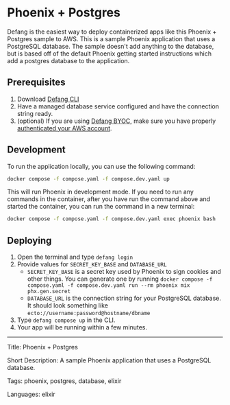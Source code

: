 # Phoenix + Postgres

Defang is the easiest way to deploy containerized apps like this Phoenix + Postgres sample to AWS. This is a sample Phoenix application that uses a PostgreSQL database. The sample doesn't add anything to the database, but is based off of the default Phoenix getting started instructions which add a postgres database to the application.

## Prerequisites
1. Download <a href="https://github.com/defang-io/defang">Defang CLI</a>
2. Have a managed database service configured and have the connection string ready.
3. (optional) If you are using <a href="https://docs.defang.io/docs/concepts/defang-byoc">Defang BYOC</a>, make sure you have properly <a href="https://docs.aws.amazon.com/cli/latest/userguide/cli-chap-configure.html">authenticated your AWS account</a>.

## Development

To run the application locally, you can use the following command:

```bash
docker compose -f compose.yaml -f compose.dev.yaml up
```

This will run Phoenix in development mode. If you need to run any commands in the container, after you have run the command above and started the container, you can run the command in a new terminal:

```bash
docker compose -f compose.yaml -f compose.dev.yaml exec phoenix bash
```

## Deploying
1. Open the terminal and type `defang login`
2. Provide values for `SECRET_KEY_BASE` and `DATABASE_URL`
    - `SECRET_KEY_BASE` is a secret key used by Phoenix to sign cookies and other things. You can generate one by running `docker compose -f compose.yaml -f compose.dev.yaml run --rm phoenix mix phx.gen.secret`
    - `DATABASE_URL` is the connection string for your PostgreSQL database. It should look something like `ecto://username:password@hostname/dbname`
3. Type `defang compose up` in the CLI.
4. Your app will be running within a few minutes.

---

Title: Phoenix + Postgres

Short Description: A sample Phoenix application that uses a PostgreSQL database.

Tags: phoenix, postgres, database, elixir

Languages: elixir
